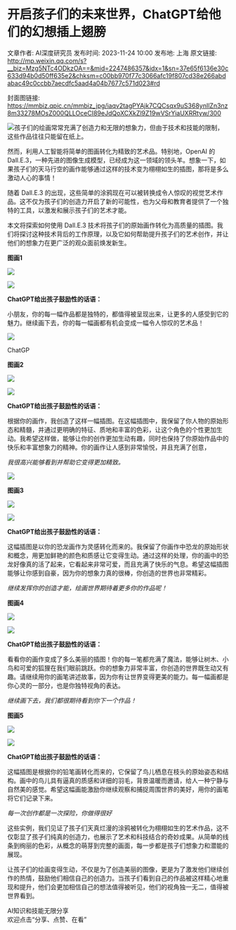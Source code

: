 # 开启孩子们的未来世界，ChatGPT给他们的幻想插上翅膀

文章作者: AI深度研究员
发布时间: 2023-11-24 10:00
发布地: 上海
原文链接: http://mp.weixin.qq.com/s?__biz=Mzg5NTc4ODkzOA==&mid=2247486357&idx=1&sn=37e65f6136e30c633d94b0d50ff635e2&chksm=c00bb970f77c3066afc19f807cd38e266abdabac49c0ccbb7aecdfc5aad4a04b7677c571d023#rd

封面图链接: https://mmbiz.qpic.cn/mmbiz_jpg/iaqv2tagPYAjk7CQCsqx9uS368ynIlZn3nz8m33278MOsZ000QLLOceCI89eJdQoXCXkZl9Z19wVSrYiaUXRRtyw/300

![](https://mmbiz.qpic.cn/mmbiz_jpg/iaqv2tagPYAjk7CQCsqx9uS368ynIlZn3XAGvTkBhZkIJQpd81Uag9eP5jljaAROaHKZr43SbKLhnRsZib5f6xibA/640?wx_fmt=other&from=appmsg)孩子们的绘画常常充满了创造力和无限的想象力，但由于技术和技能的限制，这些作品往往只能留在纸上。

然而，利用人工智能将简单的图画转化为精致的艺术品。特别地，OpenAI 的
Dall.E.3，一种先进的图像生成模型，已经成为这一领域的领头羊。想象一下，如果孩子们的天马行空的画作能够通过这样的技术变为栩栩如生的插图，那将是多么激动人心的事情！

随着 Dall.E.3
的出现，这些简单的涂鸦现在可以被转换成令人惊叹的视觉艺术作品。这不仅为孩子们的创造力开启了新的可能性，也为父母和教育者提供了一个独特的工具，以激发和展示孩子们的艺术才能。  

  

本文将探索如何使用 Dall.E.3
技术将孩子们的原始画作转化为高质量的插图。我们将探讨这种技术背后的工作原理，以及它如何帮助提升孩子们的艺术创作，并让他们的想象力在更广泛的观众面前焕发新生。

**图画1**

![](https://mmbiz.qpic.cn/mmbiz_jpg/iaqv2tagPYAgFvYef5bWA2F28FWiaj0G3iaovGBZOrJicSEBCfe7cnib249BGjibbpRAm8oMO9wOSP8UD4MxRjiaPjJYg/640?wx_fmt=jpeg)

![](https://mmbiz.qpic.cn/mmbiz_jpg/iaqv2tagPYAjk7CQCsqx9uS368ynIlZn3AaVcf1H2BR1lSuyyXxKhVxF6yCzhJR4mHRSPm2ibyMsC95KibbHtMBKg/640?wx_fmt=other&from=appmsg)

**ChatGPT给出孩子鼓励性的话语：**

小朋友，你的每一幅作品都是独特的，都值得被呈现出来，让更多的人感受到它的魅力。继续画下去，你的每一幅画都有机会变成一幅令人惊叹的艺术品！

![](https://mmbiz.qpic.cn/mmbiz_png/iaqv2tagPYAjk7CQCsqx9uS368ynIlZn3pbqvwIy8MPmmibcSPsejZhCntM1GT1Qx5DATib6bvRCCfUN5xlE7AE3Q/640?wx_fmt=png&from=appmsg)

ChatGP

  

**图画2**

![](https://mmbiz.qpic.cn/mmbiz_jpg/iaqv2tagPYAgFvYef5bWA2F28FWiaj0G3iakDSYhmmA6uY8CCskdodvnJhTbSs6K9Hql2z2Fe7nSaX5UiaK7I5cU7Q/640?wx_fmt=jpeg)

![](https://mmbiz.qpic.cn/mmbiz_jpg/iaqv2tagPYAjk7CQCsqx9uS368ynIlZn3yTsIQTkYs9ctKdibJFe9xHZr3eKREkekXcqZ3IotXkSiasibQct8eibe3Q/640?wx_fmt=other&from=appmsg)

**ChatGPT给出孩子鼓励性的话语：**

根据你的画作，我创造了这样一幅插图。在这幅插图中，我保留了你人物的原始形态和精髓，并通过更明确的特征、质地和丰富的色彩，让这个角色的个性更加生动。我希望这样做，能够让你的创作更加生动有趣，同时也保持了你原始作品中的快乐和丰富想象力的精神。你的画作让人感到非常愉悦，并且充满了创意，

 _我很高兴能够看到并帮助它变得更加精致。_

  

![](https://mmbiz.qpic.cn/mmbiz_png/iaqv2tagPYAjk7CQCsqx9uS368ynIlZn3ohFurbibUcIcicx8rJoiciaOz92SjjxSN80BdYh5KTM9sVbjK5Woojb2hw/640?wx_fmt=png&from=appmsg)

  

  

**图画3**

![](https://mmbiz.qpic.cn/mmbiz_jpg/iaqv2tagPYAgFvYef5bWA2F28FWiaj0G3iaLuALNH4J5wMcdPbO5F5WBiauWRM9zYbxCFrJxLlMYnibltO7I1M9ia6Zw/640?wx_fmt=jpeg)

![](https://mmbiz.qpic.cn/mmbiz_jpg/iaqv2tagPYAgFvYef5bWA2F28FWiaj0G3iaN285k9gzKibJRGjpyUqLq91EJ74vAu2rktGrxOG8rd29jLBdaXtxZVQ/640?wx_fmt=other&from=appmsg)

**ChatGPT给出孩子鼓励性的话语：**

这幅插图是以你的恐龙画作为灵感转化而来的。我保留了你画作中恐龙的原始形状和概念，用更加鲜艳的颜色和质感让它变得生动。通过这样的处理，你的画中的恐龙好像真的活了起来，它看起来非常可爱，而且充满了快乐的气息。希望这幅插图能够让你感到自豪，因为你的想象力真的很棒，你创造的世界也非常精彩。

 _继续发挥你的创造才能，绘画世界期待着更多你的作品呢！_

  

  

**图画4**

![](https://mmbiz.qpic.cn/mmbiz_jpg/iaqv2tagPYAgFvYef5bWA2F28FWiaj0G3iaFUKQJ7soQ1iaNwgRsWwO6ABxsqgPgTeBSquSuzx1BtQqdaR9G451vRQ/640?wx_fmt=jpeg)

![](https://mmbiz.qpic.cn/mmbiz_jpg/iaqv2tagPYAjk7CQCsqx9uS368ynIlZn3YjwUmJeKGMEuYHmUT2BWiakX9ibNXJYhcw7lmUH8UpEnrcS8eLoib87wg/640?wx_fmt=other&from=appmsg)

**ChatGPT给出孩子鼓励性的话语：**

看看你的画作变成了多么美丽的插图！你的每一笔都充满了魔法，能够让树木、小鸟和可爱的狐狸在我们眼前跳跃。你的想象力非常丰富，你创造的世界既生动又有趣。请继续用你的画笔讲述故事，因为你有让世界变得更美的能力。每一幅画都是你心灵的一部分，也是你独特视角的表达。

 _继续画下去，我们都很期待看到你下一个作品！_

  

  

**图画5**

![](https://mmbiz.qpic.cn/mmbiz_jpg/iaqv2tagPYAgFvYef5bWA2F28FWiaj0G3iafklWibOTL2aZQibbbseZ5NicnMTKQuKINPVN0PJEUqIXvtQrRanymXYFA/640?wx_fmt=jpeg)

![](https://mmbiz.qpic.cn/mmbiz_jpg/iaqv2tagPYAgFvYef5bWA2F28FWiaj0G3iariaYDoicTLyd8FFt5icHclsXRqkqwxBgDLthqqKnJllEdnyB7ia9gteu0Q/640?wx_fmt=other&from=appmsg)

**ChatGPT给出孩子鼓励性的话语：**

这幅插图是根据你的铅笔画转化而来的，它保留了鸟儿栖息在枝头的原始姿态和结构。画中的鸟儿具有逼真的质感和详细的羽毛，背景温暖而邀请，给人一种宁静与自然美的感觉。希望这幅画能激励你继续观察和捕捉周围世界的美好，用你的画笔将它们记录下来。

 _每一次创作都是一次探险，你做得很好_

  

  

这些实例，我们见证了孩子们天真烂漫的涂鸦被转化为栩栩如生的艺术作品，这不仅彰显了孩子们纯真的创造力，也展示了艺术和科技结合的奇妙成果。从简单的线条到绚丽的色彩，从概念的萌芽到完整的画面，每一步都是孩子们想象力和潜能的展现。

让孩子们的绘画变得生动，不仅是为了创造美丽的图像，更是为了激发他们继续创作的热情，鼓励他们相信自己的创造力。当孩子们看到自己的作品被这样精心地重现和提升，他们会更加相信自己的想法值得被听见，他们的视角独一无二，值得被世界看到。

  

AI知识和技能无限分享  
欢迎点击“分享、点赞、在看”

